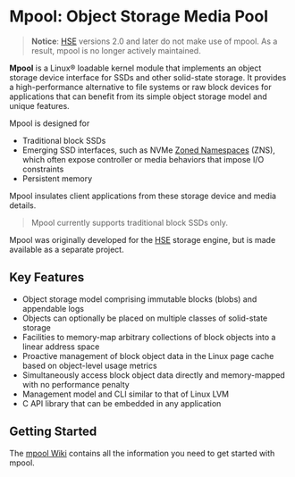 # Mpool: Object Storage Media Pool

> **Notice**: [HSE](https://github.com/hse-project/hse) versions 2.0 and
> later do not make use of mpool.  As a result, mpool is no longer
> actively maintained.

**Mpool** is a Linux&reg; loadable kernel module
that implements an object storage device interface for SSDs and other
solid-state storage.
It provides a high-performance alternative to file systems or raw
block devices for applications that can benefit from its simple object
storage model and unique features.

Mpool is designed for

* Traditional block SSDs
* Emerging SSD interfaces, such as
NVMe [Zoned Namespaces](http://zonedstorage.io/) (ZNS), which
often expose controller or media behaviors that impose I/O constraints
* Persistent memory

Mpool insulates client applications from these storage device
and media details.

> Mpool currently supports traditional block SSDs only.

Mpool was originally developed for the
[HSE](https://github.com/hse-project/hse) storage engine,
but is made available as a separate project.


## Key Features

* Object storage model comprising immutable blocks (blobs) and appendable logs
* Objects can optionally be placed on multiple classes of solid-state storage
* Facilities to memory-map arbitrary collections of block objects into a
linear address space
* Proactive management of block object data in the Linux page cache based
on object-level usage metrics
* Simultaneously access block object data directly and memory-mapped with no
performance penalty
* Management model and CLI similar to that of Linux LVM
* C API library that can be embedded in any application


## Getting Started

The [mpool Wiki](https://github.com/hse-project/mpool/wiki)
contains all the information you need to get started with mpool.
